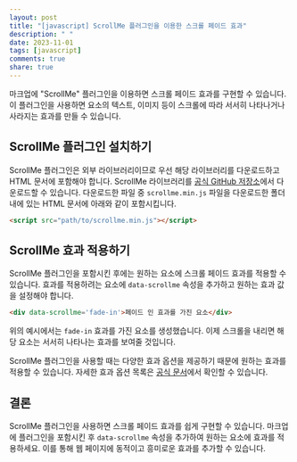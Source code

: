 ```yaml
---
layout: post
title: "[javascript] ScrollMe 플러그인을 이용한 스크롤 페이드 효과"
description: " "
date: 2023-11-01
tags: [javascript]
comments: true
share: true
---
```


마크업에 "ScrollMe" 플러그인을 이용하면 스크롤 페이드 효과를 구현할 수 있습니다. 이 플러그인을 사용하면 요소의 텍스트, 이미지 등이 스크롤에 따라 서서히 나타나거나 사라지는 효과를 만들 수 있습니다.

## ScrollMe 플러그인 설치하기

ScrollMe 플러그인은 외부 라이브러리이므로 우선 해당 라이브러리를 다운로드하고 HTML 문서에 포함해야 합니다. ScrollMe 라이브러리를 [공식 GitHub 저장소](https://github.com/nckprsn/scrollme)에서 다운로드할 수 있습니다. 다운로드한 파일 중 `scrollme.min.js` 파일을 다운로드한 폴더 내에 있는 HTML 문서에 아래와 같이 포함시킵니다.

```html
<script src="path/to/scrollme.min.js"></script>
```

## ScrollMe 효과 적용하기

ScrollMe 플러그인을 포함시킨 후에는 원하는 요소에 스크롤 페이드 효과를 적용할 수 있습니다. 효과를 적용하려는 요소에 `data-scrollme` 속성을 추가하고 원하는 효과 값을 설정해야 합니다.

```html
<div data-scrollme='fade-in'>페이드 인 효과를 가진 요소</div>
```

위의 예시에서는 `fade-in` 효과를 가진 요소를 생성했습니다. 이제 스크롤을 내리면 해당 요소는 서서히 나타나는 효과를 보여줄 것입니다. 

ScrollMe 플러그인을 사용할 때는 다양한 효과 옵션을 제공하기 때문에 원하는 효과를 적용할 수 있습니다. 자세한 효과 옵션 목록은 [공식 문서](https://github.com/nckprsn/scrollme#scrollme-js)에서 확인할 수 있습니다.

## 결론

ScrollMe 플러그인을 사용하면 스크롤 페이드 효과를 쉽게 구현할 수 있습니다. 마크업에 플러그인을 포함시킨 후 `data-scrollme` 속성을 추가하여 원하는 요소에 효과를 적용하세요. 이를 통해 웹 페이지에 동적이고 흥미로운 효과를 추가할 수 있습니다.